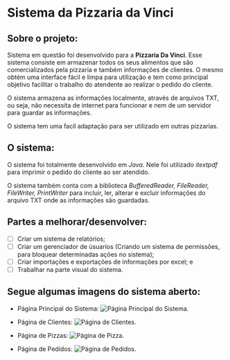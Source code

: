 # Sistema da Pizzaria da Vinci

## Sobre o projeto:

Sistema em questão foi desenvolvido para a __Pizzaria Da Vinci__. Esse sistema consiste em armazenar todos os seus alimentos que são comercializados pela pizzaria e também informações de clientes. O mesmo obtém uma interface fácil e limpa para utilização e tem como principal objetivo facilitar o trabalho do atendente ao realizar o pedido do cliente.

O sistema armazena as informações localmente, através de arquivos TXT, ou seja, não necessita de internet para funcionar e nem de um servidor para guardar as informações.

O sistema tem uma facil adaptação para ser utilizado em outras pizzarias.

## O sistema:

O sistema foi totalmente desenvolvido em _Java_. Nele foi utilizado _itextpdf_ para imprimir o pedido do cliente ao ser atendido.

O sistema também conta com a biblioteca _BufferedReader, FileReader, FileWriter, PrintWriter_ para incluir, ler, alterar e excluir informações do arquivo TXT onde as informações são guardadas. 

## Partes a melhorar/desenvolver:

- [ ] Criar um sistema de relatórios;
- [ ] Criar um gerenciador de úsuarios (Criando um sistema de permissões, para bloquear determinadas ações no sistema);
- [ ] Criar importações e exportações de informações por excel; e
- [ ] Trabalhar na parte visual do sistema.

## Segue algumas imagens do sistema aberto:

- Página Principal do Sistema:
![Página Principal do Sistema.](https://user-images.githubusercontent.com/44526943/154386767-abfb9926-335a-4166-a7e1-77dcf68c8f43.png)


- Página de Clientes:
![Página de Clientes.](https://user-images.githubusercontent.com/44526943/154386407-059dcafe-1ff6-4c3a-843a-52768579fcc1.png)

- Página de Pizzas:
![Página de Pizza.](https://user-images.githubusercontent.com/44526943/154386577-5bbfab31-32d1-49ff-b199-64a23e6fc09c.png)


- Página de Pedidos:
![Página de Pedidos.](https://user-images.githubusercontent.com/44526943/154386649-65695425-d2d1-4a62-b9d3-32cf7dab8bfe.png)
